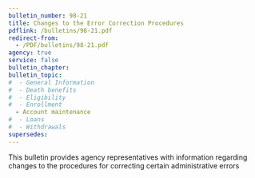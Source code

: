 ```yaml
---
bulletin_number: 98-21
title: Changes to the Error Correction Procedures
pdflink: /bulletins/98-21.pdf
redirect-from:
  - /PDF/bulletins/98-21.pdf
agency: true
service: false
bulletin_chapter:
bulletin_topic:
#  - General Information
#  - Death benefits
#  - Eligibility
#  - Enrollment
  - Account maintenance
#  - Loans
#  - Withdrawals
supersedes:
---
```


This bulletin provides agency representatives with information regarding changes to the procedures for correcting certain administrative errors
